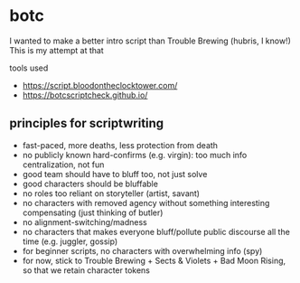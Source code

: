 # botc

I wanted to make a better intro script than Trouble Brewing (hubris, I know!)  This is my attempt at that

tools used
- https://script.bloodontheclocktower.com/
- https://botcscriptcheck.github.io/

## principles for scriptwriting

- fast-paced, more deaths, less protection from death
- no publicly known hard-confirms (e.g. virgin):  too much info centralization, not fun
- good team should have to bluff too, not just solve
- good characters should be bluffable
- no roles too reliant on storyteller (artist, savant)
- no characters with removed agency without something interesting compensating (just thinking of butler)
- no alignment-switching/madness
- no characters that makes everyone bluff/pollute public discourse all the time (e.g. juggler, gossip)
- for beginner scripts, no characters with overwhelming info (spy)
- for now, stick to Trouble Brewing + Sects & Violets + Bad Moon Rising, so that we retain character tokens
